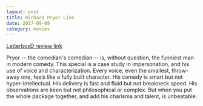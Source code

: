 ```yaml
---
layout: post
title: Richard Pryor Live 
date: 2017-09-09
category: movies
---
```

 
[LetterboxD review link](https://letterboxd.com/samarthbhaskar/film/richard-pryor-live-in-concert/)

Pryor -- the comedian's comedian -- is, without question, the funniest man in modern comedy. This special is a case study in impersonation, and his use of voice and characterization. Every voice, even the smallest, throw-away one, feels like a fully built character. His comedy is smart but not hyper-intellectual. His delivery is fast and fluid but not breakneck speed. His observations are keen but not philosophical or complex. But when you put the whole package together, and add his charisma and talent, is unbeatable. 
